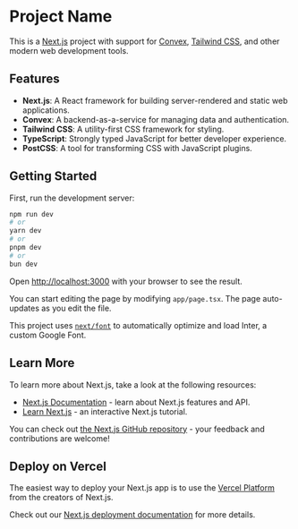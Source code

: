 # Project Name

This is a [Next.js](https://nextjs.org/) project with support for [Convex](https://convex.dev/), [Tailwind CSS](https://tailwindcss.com/), and other modern web development tools.

## Features

- **Next.js**: A React framework for building server-rendered and static web applications.
- **Convex**: A backend-as-a-service for managing data and authentication.
- **Tailwind CSS**: A utility-first CSS framework for styling.
- **TypeScript**: Strongly typed JavaScript for better developer experience.
- **PostCSS**: A tool for transforming CSS with JavaScript plugins.

## Getting Started

First, run the development server:

```bash
npm run dev
# or
yarn dev
# or
pnpm dev
# or
bun dev
```

Open [http://localhost:3000](http://localhost:3000) with your browser to see the result.

You can start editing the page by modifying `app/page.tsx`. The page auto-updates as you edit the file.

This project uses [`next/font`](https://nextjs.org/docs/basic-features/font-optimization) to automatically optimize and load Inter, a custom Google Font.

## Learn More

To learn more about Next.js, take a look at the following resources:

- [Next.js Documentation](https://nextjs.org/docs) - learn about Next.js features and API.
- [Learn Next.js](https://nextjs.org/learn) - an interactive Next.js tutorial.

You can check out [the Next.js GitHub repository](https://github.com/vercel/next.js/) - your feedback and contributions are welcome!

## Deploy on Vercel

The easiest way to deploy your Next.js app is to use the [Vercel Platform](https://vercel.com/new?utm_medium=default-template&filter=next.js&utm_source=create-next-app&utm_campaign=create-next-app-readme) from the creators of Next.js.

Check out our [Next.js deployment documentation](https://nextjs.org/docs/deployment) for more details.
